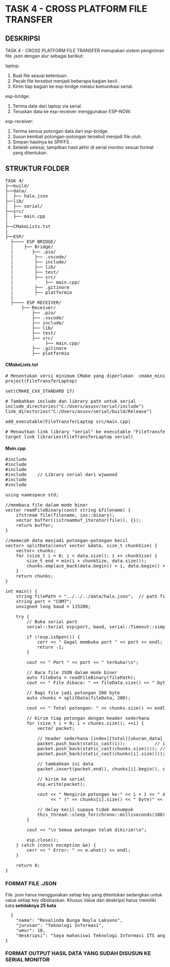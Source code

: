 # TASK 4 - CROSS PLATFORM FILE TRANSFER </pre>
## DESKRIPSI </pre>
TASK 4 - CROSS PLATFORM FILE TRANSFER merupakan sistem pengiriman file .json dengan alur sebagai berikut: </pre>

laptop: </pre>
1. Buat file sesuai ketentuan. </pre>
2. Pecah file tersebut menjadi beberapa bagian kecil . </pre>
3. Kirim tiap bagian ke esp-bridge melalui komunikasi serial. </pre>

esp-bridge: </pre>
1. Terima data dari laptop via serial. </pre>
2. Teruskan data ke esp-receiver menggunakan ESP-NOW. </pre>

esp-receiver: </pre>
1. Terima semua potongan data dari esp-bridge. </pre>
2. Susun kembali potongan-potongan tersebut menjadi file utuh. </pre>
3. Simpan hasilnya ke SPIFFS . </pre>
4. Setelah selesai, tampilkan hasil akhir di serial monitor sesuai format yang ditentukan. </pre>
## STRUKTUR FOLDER </pre>
<pre>TASK 4/
├──build/ 
├──data/ 
│  ├── halo.json
├──lib/ 
│  ├── serial/
├──src/
│  ├── main.cpp
|
├──CMakeLists.txt
|
├──ESP/ 
  ├──── ESP BRIDGE/
  |    ├── Bridge/
  |       ├── .pio/
  |        ├── .vscode/
  |        ├── include/
  |        ├── lib/
  |        ├── test/
  |        ├── src/
  |            ├── main.cpp/
  |        ├── .gitinore
  |        ├── platformio
  |
  ├──── ESP RECEIVER/
      ├── Receiver/
          ├── .pio/
          ├── .vscode/
          ├── include/
          ├── lib/
          ├── test/
          ├── src/
               ├── main.cpp/
          ├── .gitinore
          ├── platformio </pre>

#### CMakeLists.txt
<pre># Menentukan versi minimum CMake yang diperlukan  cmake_minimum_required(VERSION 3.10)
project(FileTransferLaptop)
 
set(CMAKE_CXX_STANDARD 17)

# Tambahkan include dan library path untuk serial
include_directories("C:/Users/asusv/serial/include")
link_directories("C:/Users/asusv/serial/build/Release")

add_executable(FileTransferLaptop src/main.cpp)

# Menautkan link library "serial" ke executable "FileTransferLaptop"
target_link_libraries(FileTransferLaptop serial)</pre>

#### Main.cpp

<pre>#include <iostream>
#include <fstream>
#include <vector>
#include <serial/serial.h>   // Library serial dari wjwwood
#include <thread>
#include <chrono>

using namespace std;

//membaca file dalam mode biner
vector<uint8_t> readFileBinary(const string &filename) {
    ifstream file(filename, ios::binary);
    vector<uint8_t> buffer((istreambuf_iterator<char>(file)), {});
    return buffer;
}

//memecah data menjadi potongan-potongan kecil
vector<vector<uint8_t>> splitData(const vector<uint8_t> &data, size_t chunkSize) {
    vector<vector<uint8_t>> chunks;
    for (size_t i = 0; i < data.size(); i += chunkSize) {
        size_t end = min(i + chunkSize, data.size());
        chunks.emplace_back(data.begin() + i, data.begin() + end);
    }
    return chunks;
}

int main() {
    string filePath = "../../../data/halo.json";  // path file JSON
    string port = "COM7";                   
    unsigned long baud = 115200;

    try {
        // Buka serial port
        serial::Serial esp(port, baud, serial::Timeout::simpleTimeout(1000));

        if (!esp.isOpen()) {
            cerr << " Gagal membuka port " << port << endl;
            return -1;
        }

        cout << " Port " << port << " terbuka!\n";

        // Baca file JSON dalam mode biner
        auto fileData = readFileBinary(filePath);
        cout << " File dibaca: " << fileData.size() << " byte\n";

        // Bagi file jadi potongan 200 byte
        auto chunks = splitData(fileData, 200);

        cout << " Total potongan: " << chunks.size() << endl;

        // Kirim tiap potongan dengan header sederhana
        for (size_t i = 0; i < chunks.size(); ++i) {
            vector<uint8_t> packet;

            // header sederhana [index][total][ukuran_data]
            packet.push_back(static_cast<uint8_t>(i));           // index potongan
            packet.push_back(static_cast<uint8_t>(chunks.size())); // total potongan
            packet.push_back(static_cast<uint8_t>(chunks[i].size())); // ukuran data

            // tambahkan isi data
            packet.insert(packet.end(), chunks[i].begin(), chunks[i].end());

            // kirim ke serial
            esp.write(packet);

            cout << " Mengirim potongan ke-" << i + 1 << " dari " << chunks.size()
                 << " (" << chunks[i].size() << " byte)" << endl;

            // delay kecil supaya tidak menumpuk
            this_thread::sleep_for(chrono::milliseconds(100));
        }

        cout << "\n Semua potongan telah dikirim!\n";

        esp.close();
    } catch (const exception &e) {
        cerr << " Error: " << e.what() << endl;
    }

    return 0;
} </pre>
### FORMAT FILE .JSON </pre>
File .json harus menggunakan setiap key yang ditentukan sedangkan untuk value setiap key dibebaskan. Khusus Value dari deskripsi harus memiliki kata **setidaknya 25 kata** </pre>
<pre>
  {
    "nama": "Revalinda Bunga Nayla Laksono",
    "jurusan": "Teknologi Informasi",
    "umur": 18,
    "deskripsi": "Saya mahasiswi Teknologi Informasi ITS angkatan 2025, asli Ponorogo, pencinta kucing yang rela digigit asal jangan disuruh makan atau minum coklat, dan pejuang anti tidur siang.  "
}
</pre>
### FORMAT OUTPUT HASIL DATA YANG SUDAH DISUSUN KE SERIAL MONITOR </pre>
